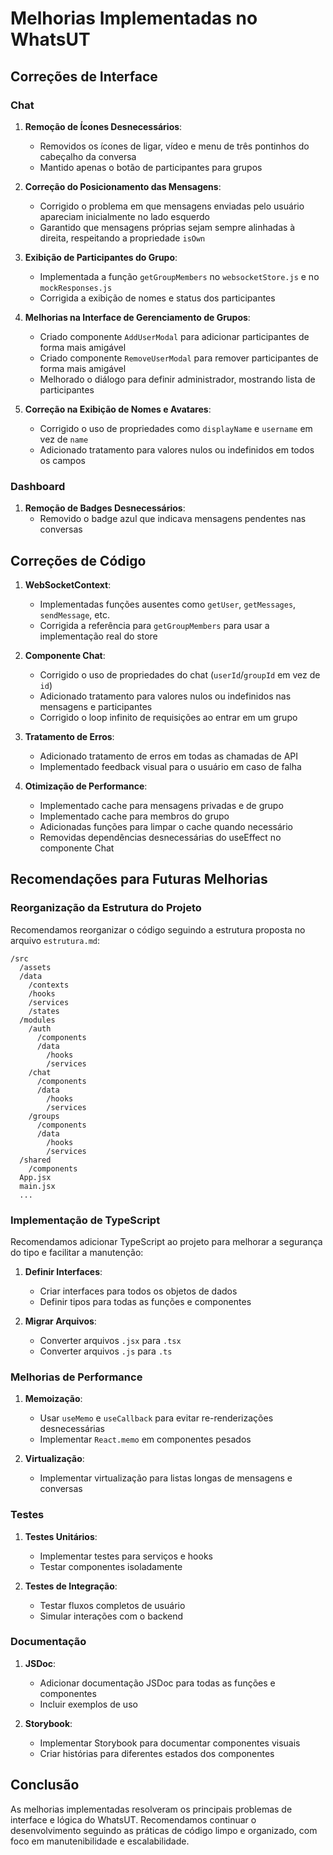 # Melhorias Implementadas no WhatsUT

## Correções de Interface

### Chat
1. **Remoção de Ícones Desnecessários**:
   - Removidos os ícones de ligar, vídeo e menu de três pontinhos do cabeçalho da conversa
   - Mantido apenas o botão de participantes para grupos

2. **Correção do Posicionamento das Mensagens**:
   - Corrigido o problema em que mensagens enviadas pelo usuário apareciam inicialmente no lado esquerdo
   - Garantido que mensagens próprias sejam sempre alinhadas à direita, respeitando a propriedade `isOwn`

3. **Exibição de Participantes do Grupo**:
   - Implementada a função `getGroupMembers` no `websocketStore.js` e no `mockResponses.js`
   - Corrigida a exibição de nomes e status dos participantes

4. **Melhorias na Interface de Gerenciamento de Grupos**:
   - Criado componente `AddUserModal` para adicionar participantes de forma mais amigável
   - Criado componente `RemoveUserModal` para remover participantes de forma mais amigável
   - Melhorado o diálogo para definir administrador, mostrando lista de participantes

5. **Correção na Exibição de Nomes e Avatares**:
   - Corrigido o uso de propriedades como `displayName` e `username` em vez de `name`
   - Adicionado tratamento para valores nulos ou indefinidos em todos os campos

### Dashboard
1. **Remoção de Badges Desnecessários**:
   - Removido o badge azul que indicava mensagens pendentes nas conversas

## Correções de Código

1. **WebSocketContext**:
   - Implementadas funções ausentes como `getUser`, `getMessages`, `sendMessage`, etc.
   - Corrigida a referência para `getGroupMembers` para usar a implementação real do store

2. **Componente Chat**:
   - Corrigido o uso de propriedades do chat (`userId`/`groupId` em vez de `id`)
   - Adicionado tratamento para valores nulos ou indefinidos nas mensagens e participantes
   - Corrigido o loop infinito de requisições ao entrar em um grupo

3. **Tratamento de Erros**:
   - Adicionado tratamento de erros em todas as chamadas de API
   - Implementado feedback visual para o usuário em caso de falha

4. **Otimização de Performance**:
   - Implementado cache para mensagens privadas e de grupo
   - Implementado cache para membros do grupo
   - Adicionadas funções para limpar o cache quando necessário
   - Removidas dependências desnecessárias do useEffect no componente Chat

## Recomendações para Futuras Melhorias

### Reorganização da Estrutura do Projeto

Recomendamos reorganizar o código seguindo a estrutura proposta no arquivo `estrutura.md`:

```
/src
  /assets
  /data
    /contexts
    /hooks
    /services
    /states
  /modules
    /auth
      /components
      /data
        /hooks
        /services
    /chat
      /components
      /data
        /hooks
        /services
    /groups
      /components
      /data
        /hooks
        /services
  /shared
    /components
  App.jsx
  main.jsx
  ...
```

### Implementação de TypeScript

Recomendamos adicionar TypeScript ao projeto para melhorar a segurança do tipo e facilitar a manutenção:

1. **Definir Interfaces**:
   - Criar interfaces para todos os objetos de dados
   - Definir tipos para todas as funções e componentes

2. **Migrar Arquivos**:
   - Converter arquivos `.jsx` para `.tsx`
   - Converter arquivos `.js` para `.ts`

### Melhorias de Performance

1. **Memoização**:
   - Usar `useMemo` e `useCallback` para evitar re-renderizações desnecessárias
   - Implementar `React.memo` em componentes pesados

2. **Virtualização**:
   - Implementar virtualização para listas longas de mensagens e conversas

### Testes

1. **Testes Unitários**:
   - Implementar testes para serviços e hooks
   - Testar componentes isoladamente

2. **Testes de Integração**:
   - Testar fluxos completos de usuário
   - Simular interações com o backend

### Documentação

1. **JSDoc**:
   - Adicionar documentação JSDoc para todas as funções e componentes
   - Incluir exemplos de uso

2. **Storybook**:
   - Implementar Storybook para documentar componentes visuais
   - Criar histórias para diferentes estados dos componentes

## Conclusão

As melhorias implementadas resolveram os principais problemas de interface e lógica do WhatsUT. Recomendamos continuar o desenvolvimento seguindo as práticas de código limpo e organizado, com foco em manutenibilidade e escalabilidade.
